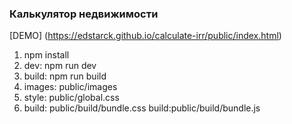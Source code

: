 ### Калькулятор недвижимости

[DEMO] (https://edstarck.github.io/calculate-irr/public/index.html)

1. npm install
2. dev: npm run dev
3. build: npm run build
4. images: public/images
5. style: public/global.css
6. build: public/build/bundle.css
   build:public/build/bundle.js
